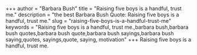 +++
author = "Barbara Bush"
title = "Raising five boys is a handful, trust me."
description = "the best Barbara Bush Quote: Raising five boys is a handful, trust me."
slug = "raising-five-boys-is-a-handful-trust-me"
keywords = "Raising five boys is a handful, trust me.,barbara bush,barbara bush quotes,barbara bush quote,barbara bush sayings,barbara bush saying,quotes, sayings,quote, saying, motivation"
+++
Raising five boys is a handful, trust me.
